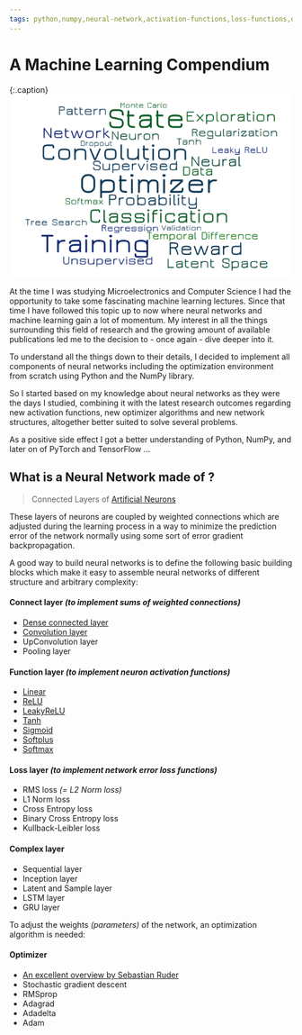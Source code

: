 ```yaml
---
tags: python,numpy,neural-network,activation-functions,loss-functions,optimizer,optimizer-algorithms,derivatives,convolution,pooling,relu,leakyrelu,softmax
---
```


# A Machine Learning Compendium

{:.caption}
![Machine Learning Word Cloud](assets/images/ml_word_cloud.png)
<div class="clearfix"></div>

At the time I was studying Microelectronics and Computer Science I had the opportunity to take some fascinating machine learning lectures.
Since that time I have followed this topic up to now where neural networks and machine learning gain a lot of momentum.
My interest in all the things surrounding this field of research and the growing amount of available publications led me to the decision to - once again - dive deeper into it.

To understand all the things down to their details, I decided to implement all components of neural networks including the optimization environment from scratch using Python and the NumPy library.

So I started based on my knowledge about neural networks as they were the days I studied, combining it with the latest research outcomes regarding new activation functions, new optimizer algorithms and new network structures, altogether better suited to solve several problems.

As a positive side effect I got a better understanding of Python, NumPy, and later on of PyTorch and TensorFlow ...

## What is a Neural Network made of ?

>Connected Layers of [Artificial Neurons](artificial_neuron.md)

These layers of neurons are coupled by weighted connections which are adjusted during the learning process in a way to minimize the prediction error of the network normally using some sort of error gradient backpropagation.

A good way to build neural networks is to define the following basic building blocks which make it easy to assemble neural networks of different structure and arbitrary complexity:

#### **Connect layer** *(to implement sums of weighted connections)*

- [Dense connected layer](dense_connected_layer.md)
- [Convolution layer](convolutional_networks.md)
- UpConvolution layer
- Pooling layer

#### **Function layer** *(to implement neuron activation functions)*

- [Linear](https://github.com/maideas/numpy-neural-network/blob/master/Linear.ipynb)
- [ReLU](https://github.com/maideas/numpy-neural-network/blob/master/ReLU.ipynb)
- [LeakyReLU](https://github.com/maideas/numpy-neural-network/blob/master/LeakyReLU.ipynb)
- [Tanh](https://github.com/maideas/numpy-neural-network/blob/master/Tanh.ipynb)
- [Sigmoid](https://github.com/maideas/numpy-neural-network/blob/master/Sigmoid.ipynb)
- [Softplus](https://github.com/maideas/numpy-neural-network/blob/master/Softplus.ipynb)
- [Softmax](classification_basics.md)

#### **Loss layer** *(to implement network error loss functions)*

- RMS loss *(= L2 Norm loss)*
- L1 Norm loss
- Cross Entropy loss
- Binary Cross Entropy loss
- Kullback-Leibler loss

#### **Complex layer**

- Sequential layer
- Inception layer
- Latent and Sample layer
- LSTM layer
- GRU layer

To adjust the weights *(parameters)* of the network, an optimization algorithm is needed:

#### **Optimizer**

- [An excellent overview by Sebastian Ruder](http://ruder.io/optimizing-gradient-descent/)
- Stochastic gradient descent
- RMSprop
- Adagrad
- Adadelta
- Adam

